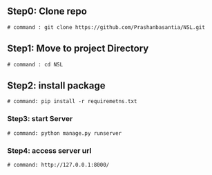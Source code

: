 ## Step0: Clone repo

    # command : git clone https://github.com/Prashanbasantia/NSL.git

## Step1: Move to project Directory

    # command : cd NSL

## Step2: install package

    # command: pip install -r requiremetns.txt

### Step3: start Server

    # command: python manage.py runserver

### Step4: access server url

    # command: http://127.0.0.1:8000/
